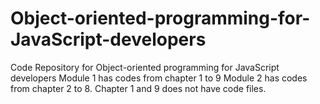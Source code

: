 # Object-oriented-programming-for-JavaScript-developers
Code Repository for Object-oriented programming for JavaScript developers
Module 1 has codes from chapter 1 to 9
Module 2 has codes from chapter 2 to 8. Chapter 1 and 9 does not have code files.
